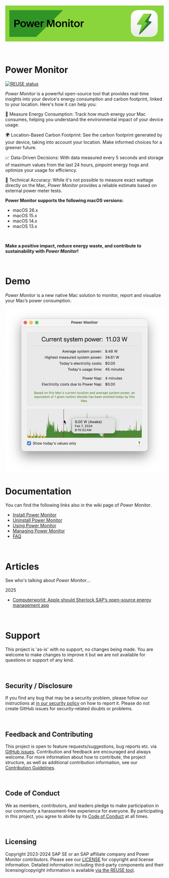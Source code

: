 <img src="https://github.com/SAP/power-monitoring-tool-for-macos/blob/main/readme_images/powermonitor_banner_github.png" width="879"><br/>

<br/>

# Power Monitor 

[![REUSE status](https://api.reuse.software/badge/github.com/SAP/power-monitoring-tool-for-macos)](https://api.reuse.software/info/github.com/SAP/power-monitoring-tool-for-macos)

_Power Monitor_ is a powerful open-source tool that provides real-time insights into your device's energy consumption and carbon footprint, linked to your location. Here's how it can help you:

🔌 Measure Energy Consumption: Track how much energy your Mac consumes, helping you understand the environmental impact of your device usage.

🌍 Location-Based Carbon Footprint: See the carbon footprint generated by your device, taking into account your location. Make informed choices for a greener future.

📈 Data-Driven Decisions: With data measured every 5 seconds and storage of maximum values from the last 24 hours, pinpoint energy hogs and optimize your usage for efficiency.

🌟 Technical Accuracy: While it's not possible to measure exact wattage directly on the Mac, _Power Monitor_ provides a reliable estimate based on external power meter tests.

**Power Monitor supports the following macOS versions:**

* macOS 26.x
* macOS 15.x
* macOS 14.x
* macOS 13.x

<br/>

**Make a positive impact, reduce energy waste, and contribute to sustainability with _Power Monitor_!**

<br/>

# Demo

_Power Monitor_ is a new native Mac solution to monitor, report and visualize your Mac’s power consumption.

![](https://github.com/SAP/power-monitoring-tool-for-macos/blob/main/readme_images/power_monitor_launched.png)

# Documentation 

You can find the following links also in the wiki page of _Power Monitor_.

* [Install Power Monitor](https://github.com/SAP/power-monitoring-tool-for-macos/wiki/Installation)
* [Uninstall Power Monitor](https://github.com/SAP/power-monitoring-tool-for-macos/wiki/Uninstallation)
* [Using Power Monitor](https://github.com/SAP/power-monitoring-tool-for-macos/wiki/Using-Power-Monitor)
* [Managing Power Monitor](https://github.com/SAP/power-monitoring-tool-for-macos/wiki/Managing-Power-Monitor)
* [FAQ](https://github.com/SAP/power-monitoring-tool-for-macos/wiki/Frequently-Asked-Questions)

<br/>

# Articles

See who's talking about _Power Monitor_…

2025
* [Computerworld: Apple should Sherlock SAP’s open-source energy management app](https://www.computerworld.com/article/4012412/apple-should-sherlock-saps-open-source-energy-management-app.html)

<br/>

# Support

This project is 'as-is' with no support, no changes being made. You are welcome to make changes to improve it but we are not available for questions or support of any kind.

<br/>

## Security / Disclosure
If you find any bug that may be a security problem, please follow our instructions at [in our security policy](https://github.com/SAP/power-monitoring-tool-for-macos/security/policy) on how to report it. Please do not create GitHub issues for security-related doubts or problems.

<br/>

## Feedback and Contributing

This project is open to feature requests/suggestions, bug reports etc. via [GitHub issues](https://github.com/SAP/power-monitoring-tool-for-macos/issues). Contribution and feedback are encouraged and always welcome. For more information about how to contribute, the project structure, as well as additional contribution information, see our [Contribution Guidelines](CONTRIBUTING.md).

<br/>

## Code of Conduct

We as members, contributors, and leaders pledge to make participation in our community a harassment-free experience for everyone. By participating in this project, you agree to abide by its [Code of Conduct](https://github.com/SAP/.github/blob/main/CODE_OF_CONDUCT.md) at all times.

<br/>

## Licensing

Copyright 2023-2024 SAP SE or an SAP affiliate company and Power Monitor contributors. Please see our [LICENSE](LICENSE) for copyright and license information. Detailed information including third-party components and their licensing/copyright information is available [via the REUSE tool](https://api.reuse.software/info/github.com/SAP/power-monitoring-tool-for-macos).
